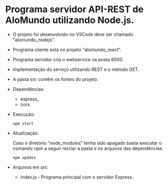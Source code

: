 # Programa servidor API-REST de AloMundo utilizando Node.js.

- O projeto foi desenvolvido no VSCode deve ser chamado "alomundo_nodejs".
- Programa cliente está no projeto "alomundo_react".
- Programa servidor cria o webservice na posta 8000.
- Implementação do serviço utilizando REST e o método GET.
- A pasta src contêm os fontes do projeto.

- Dependências:    
    - express,
    - cors.

- Execução:    
   <pre><code>npm start</code></pre>
   
- Atualização:

   Caso o diretório "node_modules" tenha sido apagado basta executar o comando npm a seguir recriar a pasta e os arquivos das dependências.
   
   <pre><code>npm update</code></pre>   

- Arquivos em src:
    - index.js - Programa principal com o servidor Express.